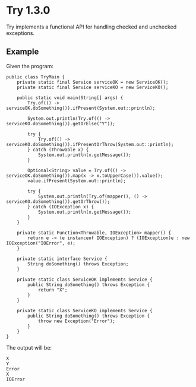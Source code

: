 # Try 1.3.0

Try implements a functional API for handling checked and unchecked exceptions.

## Example

Given the program:

	public class TryMain {
		private static final Service serviceOK = new ServiceOK();
		private static final Service serviceKO = new ServiceKO();
		
		public static void main(String[] args) {
			Try.of(() -> serviceOK.doSomething()).ifPresent(System.out::println);
	
			System.out.println(Try.of(() -> serviceKO.doSomething()).getOrElse("Y"));
	
			try {
				Try.of(() -> serviceKO.doSomething()).ifPresentOrThrow(System.out::println);
			} catch (Throwable x) {
				System.out.println(x.getMessage());
			}
	
			Optional<String> value = Try.of(() -> serviceOK.doSomething()).map(x -> x.toUpperCase()).value();
			value.ifPresent(System.out::println);
	
			try {
				System.out.println(Try.of(mapper(), () -> serviceKO.doSomething()).getOrThrow());
			} catch (IOException x) {
				System.out.println(x.getMessage());
			}
		}
	
		private static Function<Throwable, IOException> mapper() {
			return e -> (e instanceof IOException) ? (IOException)e : new IOException("IOError", e);
		}
		
		private static interface Service {
			String doSomething() throws Exception;
		}
		
		private static class ServiceOK implements Service {
			public String doSomething() throws Exception {
				return "X";
			}
		}
		
		private static class ServiceKO implements Service {
			public String doSomething() throws Exception {
				throw new Exception("Error");
			}
		}
	}

The output will be:

	X
	Y
	Error
	X
	IOError
